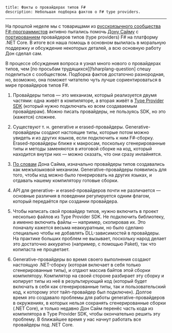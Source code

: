     title: Факты о провайдерах типов F#
    description: Небольшая подборка фактов о F# type providers.
---

На прошлой неделе мы с товарищами из [русскоязычного сообщества
F#-программистов][fsharplang] активно пытались помочь [Дону Сайму][don-syme] с
[портированием][tp-issue] провайдеров типов (type providers) F# на платформу
.NET Core. В итоге вся наша помощь в основном вылилась в моральную поддержку и
обсуждение некоторых деталей, а всю основную работу Дон сделал сам.

В процессе обсуждения вопроса я узнал много нового о провайдерах типов, чем [по
просьбам трудящихся][fsharplang-question] спешу поделиться с сообществом.
Подборка фактов достаточно разнородная, но, возможно, она поможет читателю чуть
лучше сориентироваться в мире провайдеров типов F#.

1. Провайдеры типов — это механизм, который реализуется двумя частями: одна
   живёт в компиляторе, а вторая живёт в [Type Provider SDK][tp-sdk] (который
   нужно подключать ко всем создаваемым провайдерам). Можно писать провайдеры,
   не пользуясь SDK, но это (кажется) сложнее.

2. Существуют т. н. generative и erased-провайдеры. Generative-провайдеры
   создают настоящие типы, которые потом можно увидеть и из других языков, если
   подключить к ним F#-сборку. Erased-провайдеры ближе к макросам, поскольку
   сгенерированные типы и методы заменяются в итоговой сборке на код, который
   находится внутри них — можно сказать, что они сразу инлайнятся.

3. [По словам][origins] Дона Сайма, изначально провайдеры типов создавались как
   межъязыковой механизм. Generative-провайдеры появились для того, чтобы код
   можно было генерировать на других языках, и отдавать нашему компилятору
   готовые сборки.

4. API для generative- и erased-провайдеров почти не различается — основные
   различия в поведении регулируется одним флагом, который передаётся при
   создании провайдера.

5. Чтобы написать свой провайдер типов, нужно включить в проект несколько файлов
   из Type Provider SDK. Не подключить библиотеку, а именно включить файлы —
   например, скопировав их. Это поначалу кажется весьма неаккуратным, но было
   сделано специально чтобы не добавлять DLL-зависимостей в провайдеры. На
   практике больших проблем не вызывает, поскольку народ делает это достаточно
   аккуратно (например, с помощью Paket), так что копипаста не процветает.

6. Generative-провайдеры во время своего выполнения создают настоящую
   .NET-сборку (которая включает в себя только сгенерированные типы), и отдают
   массив байтов этой сборки компилятору. Компилятор на своей стороне разбирает
   эту сборку и копирует типы из неё в результирующий код (который будет
   включать в себя как сгенерированные типы, так и пользовательский код, к
   которому этот тайп-провайдер был подключен). Долгое время это создавало
   проблемы для работы generative-провайдеров в окружениях, в которых нельзя
   сохранять сгенерированные сборки (.NET Core), и только недавно Дон Сайм
   перенёс часть кода из компилятора в Type Provider SDK, чтобы окончательно
   решить эту проблему. В ближайшее время у нас начнут работать все провайдеры
   под .NET Core.

[don-syme]: https://en.wikipedia.org/wiki/Don_Syme
[fsharpchat-question]: https://t.me/Fsharp_chat/36344
[fsharplang]: http://fsharplang.ru/
[origins]: https://github.com/Microsoft/visualfsharp/issues/2406#issuecomment-335328819
[tp-issue]: https://github.com/Microsoft/visualfsharp/issues/2406
[tp-sdk]: https://github.com/fsprojects/FSharp.TypeProviders.SDK
